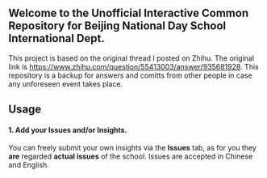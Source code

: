 ## Welcome to the **Unofficial** Interactive Common Repository for Beijing National Day School International Dept.

This project is based on the original thread I posted on Zhihu. The original link is https://www.zhihu.com/question/55413003/answer/935681928.
This repository is a backup for answers and comitts from other people in case any unforeseen event takes place.

## Usage

#### 1. Add your Issues and/or Insights.

You can freely submit your own insights via the **Issues** tab, as for you they **are** regarded **actual issues** of the school. Issues are accepted in Chinese and English.
